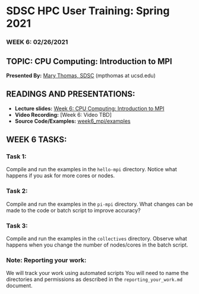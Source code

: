 # SDSC HPC User Training: Spring 2021

###  WEEK 6: 02/26/2021

## TOPIC: CPU Computing: Introduction to MPI

**Presented By:** [Mary Thomas, SDSC](https://www.sdsc.edu/research/researcher_spotlight/thomas_mary.html) (mpthomas  at  ucsd.edu)

## READINGS AND PRESENTATIONS:

* **Lecture slides:** [Week 6: CPU Computing: Introduction to MPI](https://github.com/sdsc-hpc-training-org/hpc-training-2021/blob/main/week6_mpi/HPC-UTr-21-week6-MPI.pdf)
* **Video Recording:** [Week 6: Video TBD]
* **Source Code/Examples:** [week6_mpi/examples](https://github.com/sdsc-hpc-training-org/hpc-training-2021/tree/main/week6_mpi/examples)

## WEEK 6 TASKS:

### Task 1: 
Compile and run the examples in the ```hello-mpi``` directory.
Notice what happens if you ask for more cores or nodes.

### Task 2:
Compile and run the examples in the ```pi-mpi``` directory.
What changes can be made to the code or batch script to improve accuracy?

### Task 3: 
Compile and run the examples in the ```collectives``` directory.
Observe what happens when you change the number of nodes/cores in the batch script.

### Note: Reporting your work:
We will track your work using automated scripts
You will need to name the directories and permissions as described in the ``reporting_your_work.md`` document.

